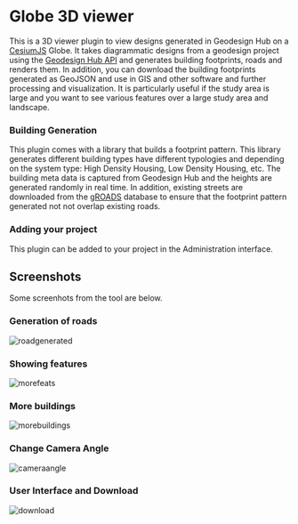 # Globe 3D viewer
This is a 3D viewer plugin to view designs generated in Geodesign Hub on a [CesiumJS](https://cesiumjs.org/) Globe. It takes diagrammatic designs from a geodesign project using the [Geodesign Hub API](https://www.geodesignhub.com/api) and generates building footprints, roads and renders them. In addition, you can download the building footprints generated as GeoJSON and use in GIS and other software and further processing and visualization. It is particularly useful if the study area is large and you want to see various features over a large study area and landscape.


### Building Generation
This plugin comes with a library that builds a footprint pattern. This library generates different building types have different typologies and depending on the system type: High Density Housing, Low Density Housing, etc. The building meta data is captured from Geodesign Hub and the heights are generated randomly in real time. In addition, existing streets are downloaded from the [gROADS](http://sedac.ciesin.columbia.edu/data/set/groads-global-roads-open-access-v1/data-download)  database to ensure that the footprint pattern generated not not overlap existing roads. 

### Adding your project
This plugin can be added to your project in the Administration interface. 

## Screenshots
Some screenhots from the tool are below.

### Generation of roads
![roadgenerated](https://i.imgur.com/eLlcoZ9.jpg)

### Showing features
![morefeats](https://i.imgur.com/Kll7fmC.jpg)

### More buildings
![morebuildings](https://i.imgur.com/O9OOABI.jpg)

### Change Camera Angle 
![cameraangle](https://i.imgur.com/RhTEa1C.jpg)

### User Interface and Download
![download](https://i.imgur.com/RGJwqdr.png)
